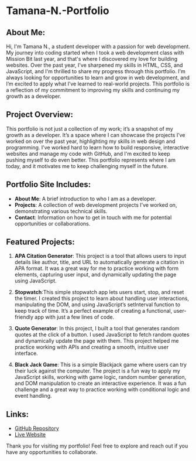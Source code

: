 # Tamana-N.-Portfolio
## About Me:
Hi, I'm Tamana N., a student developer with a passion for web development. My journey into coding started when I took a web development class with Mission Bit last year, and that's where I discovered my love for building websites. Over the past year, I've sharpened my skills in HTML, CSS, and JavaScript, and I'm thrilled to share my progress through this portfolio. I'm always looking for opportunities to learn and grow in web development, and I’m excited to apply what I’ve learned to real-world projects. This portfolio is a reflection of my commitment to improving my skills and continuing my growth as a developer.

## Project Overview:
This portfolio is not just a collection of my work; it’s a snapshot of my growth as a developer. It’s a space where I can showcase the projects I’ve worked on over the past year, highlighting my skills in web design and programming. I've worked hard to learn how to build responsive, interactive websites and manage my code with GitHub, and I'm excited to keep pushing myself to do even better. This portfolio represents where I am today, and it motivates me to keep challenging myself in the future.

## Portfolio Site Includes:
- **About Me**: A brief introduction to who I am as a developer.
- **Projects**: A collection of web development projects I’ve worked on, demonstrating various technical skills.
- **Contact**: Information on how to get in touch with me for potential opportunities or collaborations.

## Featured Projects:
1. **APA Citation Generator**: This project is a tool that allows users to input details like author, title, and URL to automatically generate a citation in APA format. It was a great way for me to practice working with form elements, capturing user input, and dynamically updating the page using JavaScript.

2. **Stopwatch**:This simple stopwatch app lets users start, stop, and reset the timer. I created this project to learn about handling user interactions, manipulating the DOM, and using JavaScript’s setInterval function to keep track of time. It’s a perfect example of creating a functional, user-friendly app with just a few lines of code.

3. **Quote Generator**: In this project, I built a tool that generates random quotes at the click of a button. I used JavaScript to fetch random quotes and dynamically update the page with them. This project helped me practice working with APIs and creating a smooth, intuitive user interface.

4. **Black Jack Game**: This is a simple Blackjack game where users can try their luck against the computer. The project is a fun way to apply my JavaScript skills, working with game logic, random number generation, and DOM manipulation to create an interactive experience. It was a fun challenge and a great way to practice working with conditional logic and event handling.
## Links:
- [GitHub Repository](https://github.com/tamana-nt/Tamana-N.-Portfolio)
- [Live Website](https://tamana-nt.github.io/Tamana-N.-Portfolio/)

Thank you for visiting my portfolio! Feel free to explore and reach out if you have any opportunities to collaborate.

